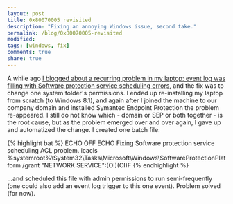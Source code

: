 ```yaml
---
layout: post
title: 0x80070005 revisited
description: "Fixing an annoying Windows issue, second take."
permalink: /blog/0x80070005-revisited
modified:
tags: [windows, fix]
comments: true
share: true
---
```


A while ago [I blogged about a recurring problem in my laptop: event log was filling with Software protection service scheduling errors](/blog/windows-8-fix-failed-to-schedule-software-protection-service-for-re-start---0x80070005), 
and the fix was to change one system folder's permissions. I ended up re-installing my 
laptop from scratch (to Windows 8.1), and again after I joined the machine to our company 
domain and installed Symantec Endpoint Protection the problem re-appeared. I still do not 
know which - domain or SEP or both together - is the root cause, but as the problem emerged 
over and over again, I gave up and automatized the change. I created one batch file: 

{% highlight bat %}
ECHO OFF
ECHO Fixing Software protection service scheduling ACL problem.
icacls %systemroot%\System32\Tasks\Microsoft\Windows\SoftwareProtectionPlatform /grant "NETWORK SERVICE":(OI)(CI)F
{% endhighlight %}

...and scheduled this file with admin permissions to run semi-frequently (one could 
also add an event log trigger to this one event). Problem solved (for now).
